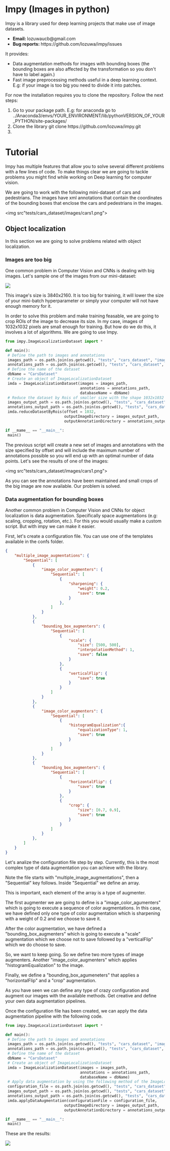 <h1> Impy (Images in python) </h1>
<p>Impy is a library used for deep learning projects that make use of image datasets.</p>
<ul>
  <li><strong>Email: </strong>lozuwaucb@gmail.com</li>
  <li><strong>Bug reports: </strong>https://github.com/lozuwa/impy/issues</li>
</ul>
It provides:
<ul>
  <li>Data augmentation methods for images with bounding boxes (the bounding boxes are also affected by the transformation so you don't have to label again.)</li>
  <li>Fast image preprocessing methods useful in a deep learning context. E.g: if your image is too big you need to divide it into patches.</li>
</ul>

<p>For now the installation requires you to clone the repository. Follow the next steps:</p>

<ol>
  <li>Go to your package path. E.g: for anaconda go to ../Anaconda3/envs/YOUR_ENVIRONMENT/lib/pythonVERSION_OF_YOUR_PYTHON/site-packages/</li>
  <li>Clone the library git clone  https://github.com/lozuwa/impy.git</li>
  <li></li>
</ol>

<h1> Tutorial </h1>
<p>Impy has multiple features that allow you to solve several different problems with a few lines of code. To make things clear we are going to tackle problems you might find 
while working on Deep learning for computer vision. </p>
<p>We are going to work with the following mini-dataset of cars and pedestrians. The images have xml annotations that contain the coordinates of the bounding boxes that enclose the cars and 
pedestrians in the images.</p>

<img src"tests/cars_dataset/images/cars1.png"></img>

<h2>Object localization</h2>
<p>In this section we are going to solve problems related with object localization.</p>
<h3>Images are too big</h3>
<p>One common problem in Computer Vision and CNNs is dealing with big images. Let's sample one of the images from our mini-dataset: </p>
<img src="tests/cars_dataset/images/cars1.png"></img>
<p>This image's size is 3840x2160. It is too big for training, it will lower the size of your mini-batch hyperparameter or simply your computer will not have enough memory for it.</p>
<p>In order to solve this problem and make training feasable, we are going to crop ROIs of the image to decrease its size. In my case, images of 1032x1032 pixels are small enough for training. But how do we do this, it involves a lot of algorithms. We are going to use Impy.</p>

```python
from impy.ImageLocalizationDataset import *

def main():
 # Define the path to images and annotations
 images_path = os.path.join(os.getcwd(), "tests", "cars_dataset", "images")
 annotations_path = os.path.join(os.getcwd(), "tests", "cars_dataset", "annotations", "xmls")
 # Define the name of the dataset
 dbName = "CarsDataset"
 # Create an object of ImageLocalizationDataset
 imda = ImageLocalizationDataset(images = images_path, 
                                 annotations = annotations_path,
                                 databaseName = dbName)
 # Reduce the dataset by Rois of smaller size with the shape 1032x1032
 images_output_path = os.path.join(os.getcwd(), "tests", "cars_dataset", "images_reduced")
 annotations_output_path = os.path.join(os.getcwd(), "tests", "cars_dataset", "annotations_reduced", "xmls")
 imda.reduceDatasetByRois(offset = 1032,
                          outputImageDirectory = images_output_path,
                          outputAnnotationDirectory = annotations_output_path)

if __mame__ == "__main__":
 main()
```
<p>The previous script will create a new set of images and annotations with the size specified by offset and will include the maximum number of annotations possible so you will end up with an optimal number of
data points. Let's see the results of one of the images: </p>

<img src"tests/cars_dataset/images/cars1.png"></img>

<p>As you can see the annotations have been maintained and small crops of the big image are now available. Our problem is solved.</p>

<h3>Data augmentation for bounding boxes</h3>
<p>Another common problem in Computer Vision and CNNs for object localization is data augmentation. Specifically space augmentations (e.g: scaling, cropping, rotation, etc.). For this you would usually make
a custom script. But with impy we can make it easier.</p>

<p>First, let's create a configuration file. You can use one of the templates available in the confs folder.</p>

```json
{
	"multiple_image_augmentations": {
		"Sequential": [
			{
				"image_color_augmenters": {
					"Sequential": [
						{
							"sharpening": {
								"weight": 0.2,
								"save": true
							}
						},
					]
				}
			},
			{
				"bounding_box_augmenters": {
					"Sequential": [
						{
							"scale": {
								"size": [500, 500],
								"interpolationMethod": 1,
								"save": false
							}
						},
						{
							"verticalFlip": {
								"save": true
							}
						}
					]
				}
			},
			{
				"image_color_augmenters": {
					"Sequential": [
						{
							"histogramEqualization":{
								"equalizationType": 1,
								"save": true
							}
						}
					]
				}
			},
			{
				"bounding_box_augmenters": {
					"Sequential": [
						{
							"horizontalFlip": {
								"save": true
							}
						},
						{
							"crop": {
								"size": [0.7, 0.9],
								"save": true
							}
						}
					]
				}
			},
		]
	}
}
```

<p>Let's analize the configuration file step by step. Currently, this is the most complex type of data augmentation you can achieve with the library.</p>
<p>Note the file starts with "multiple_image_augmentations", then a "Sequential" key follows. Inside "Sequential" we define an array.</p>
<p>This is important, each element of the array is a type of augmenter.</p>
<p>The first augmenter we are going to define is a "image_color_agumenters" which is going to execute a sequence of color augmentations. In this case, we have defined only one type of color augmentation which
is sharpening with a weight of 0.2 and we choose to save it.</p>
<p>After the color augmentation, we have defined a "bounding_box_augmenters" which is going to execute a "scale" augmentation which we choose not to save followed by a "verticalFlip" which we do choose to save.</p>
<p>So, we want to keep going. So we define two more types of image augmenters. Another "image_color_augmenters" which applies "histogramEqualization" to the image.</p>
<p>Finally, we define a "bounding_box_agumeneters" that applies a "horizontalFlip" and a "crop" augmentation.</p>
<p>As you have seen we can define any type of crazy configuration and augment our images with the available methods. Get creative and define your own data augmentation pipelines.</p>

<p>Once the configuration file has been created, we can apply the data augmentation pipeline with the following code.</p>

```python
from impy.ImageLocalizationDataset import *

def main():
 # Define the path to images and annotations
 images_path = os.path.join(os.getcwd(), "tests", "cars_dataset", "images")
 annotations_path = os.path.join(os.getcwd(), "tests", "cars_dataset", "annotations", "xmls")
 # Define the name of the dataset
 dbName = "CarsDataset"
 # Create an object of ImageLocalizationDataset
 imda = ImageLocalizationDataset(images = images_path, 
                                 annotations = annotations_path,
                                 databaseName = dbName)
 # Apply data augmentation by using the following method of the ImageLocalizationDataset class.
 configuration_file = os.path.join(os.getcwd(), "tests", "cars_dataset", "augmentation_configuration.json")
 images_output_path = os.path.join(os.getcwd(), "tests", "cars_dataset", "images_augmented")
 annotations_output_path = os.path.join(os.getcwd(), "tests", "cars_dataset", "annotations_augmented", "xmls")
 imda.applyDataAugmentation(configurationFile = configuration_file,
                          outputImageDirectory = images_output_path,
                          outputAnnotationDirectory = annotations_output_path)

if __mame__ == "__main__":
 main()
```

<p>These are the results:</p>

<img src="tests/cars_dataset/images/cars0.jpg"></img>

